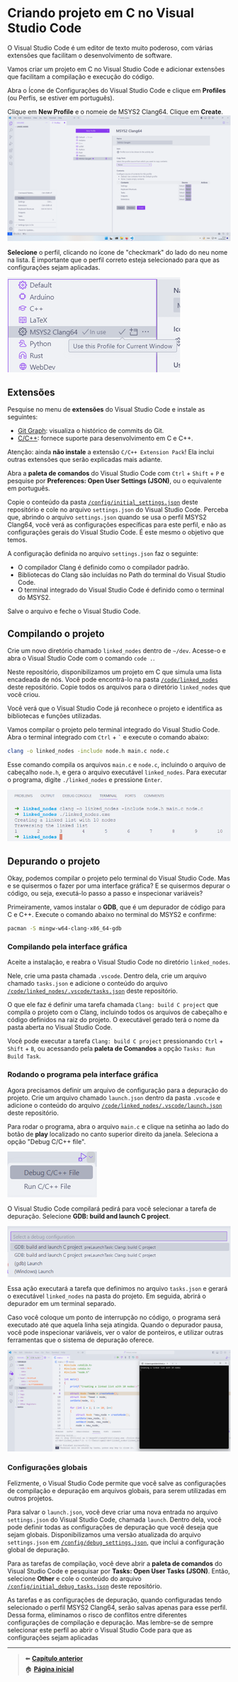 # Criando projeto em C no Visual Studio Code

O Visual Studio Code é um editor de texto muito poderoso, com várias extensões que facilitam o desenvolvimento de software.

Vamos criar um projeto em C no Visual Studio Code e adicionar extensões que facilitam a compilação e execução do código.

Abra o Ícone de Configurações do Visual Studio Code e clique em **Profiles** (ou Perfis, se estiver em português).

Clique em **New Profile** e o nomeie de MSYS2 Clang64.
Clique em **Create**.
![Criando um novo perfil do VsCode.](/img/creating_profile_in_vscode.png)

**Selecione** o perfil, clicando no ícone de "checkmark" do lado do neu nome na lista.
É importante que o perfil correto esteja selecionado para que as configurações sejam aplicadas.

![Selecionando o perfil criado no VsCode.](/img/selecting_profile_in_vscode.png)

## Extensões

Pesquise no menu de **extensões** do Visual Studio Code e instale as seguintes:

- [Git Graph](https://marketplace.visualstudio.com/items?itemName=mhutchie.git-graph): visualiza o histórico de commits do Git.
- [C/C++](https://marketplace.visualstudio.com/items?itemName=ms-vscode.cpptools): fornece suporte para desenvolvimento em C e C++.

Atenção: ainda **não instale** a extensão `C/C++ Extension Pack`!
Ela inclui outras extensões que serão explicadas mais adiante.

Abra a **paleta de comandos** do Visual Studio Code com `Ctrl` + `Shift` + `P` e pesquise por **Preferences: Open User Settings (JSON)**, ou o equivalente em português.

Copie o conteúdo da pasta [`/config/initial_settings.json`](/config/initial_settings.json) deste repositório e cole no arquivo `settings.json` do Visual Studio Code.
Perceba que, abrindo o arquivo `settings.json` quando se usa o perfil MSYS2 Clang64, você verá as configurações específicas para este perfil, e não as configurações gerais do Visual Studio Code.
É este mesmo o objetivo que temos.

A configuração definida no arquivo `settings.json` faz o seguinte:

- O compilador Clang é definido como o compilador padrão.
- Bibliotecas do Clang são incluídas no Path do terminal do Visual Studio Code.
- O terminal integrado do Visual Studio Code é definido como o terminal do MSYS2.

Salve o arquivo e feche o Visual Studio Code.

## Compilando o projeto

Crie um novo diretório chamado `linked_nodes` dentro de `~/dev`.
Acesse-o e abra o Visual Studio Code com o comando `code .`.

Neste repositório, disponibilizamos um projeto em C que simula uma lista encadeada de nós.
Você pode encontrá-lo na pasta [`/code/linked_nodes`](/code/linked_nodes) deste repositório.
Copie todos os arquivos para o diretório `linked_nodes` que você criou.

Você verá que o Visual Studio Code já reconhece o projeto e identifica as bibliotecas e funções utilizadas.

Vamos compilar o projeto pelo terminal integrado do Visual Studio Code.
Abra o terminal integrado com `Ctrl` + `` ` `` e execute o comando abaixo:

```bash
clang -o linked_nodes -include node.h main.c node.c
```

Esse comando compila os arquivos `main.c` e `node.c`, incluindo o arquivo de cabeçalho `node.h`, e gera o arquivo executável `linked_nodes`.
Para executar o programa, digite `./linked_nodes` e pressione `Enter`.

![Compilação e execução de um projeto em C pelo terminal integrado do VsCode.](/img/compiling_and_running_linked_nodes.png)

## Depurando o projeto

Okay, podemos compilar o projeto pelo terminal do Visual Studio Code.
Mas e se quisermos o fazer por uma interface gráfica?
E se quisermos depurar o código, ou seja, executá-lo passo a passo e inspecionar variáveis?

Primeiramente, vamos instalar o **GDB**, que é um depurador de código para C e C++.
Execute o comando abaixo no terminal do MSYS2 e confirme:

```bash
pacman -S mingw-w64-clang-x86_64-gdb
```

### Compilando pela interface gráfica

Aceite a instalação, e reabra o Visual Studio Code no diretório `linked_nodes`.

Nele, crie uma pasta chamada `.vscode`.
Dentro dela, crie um arquivo chamado `tasks.json` e adicione o conteúdo do arquivo [`/code/linked_nodes/.vscode/tasks.json`](/code/linked_nodes/.vscode/tasks.json) deste repositório.

O que ele faz é definir uma tarefa chamada `Clang: build C project` que compila o projeto com o Clang, incluindo todos os arquivos de cabeçalho e código definidos na raiz do projeto.
O executável gerado terá o nome da pasta aberta no Visual Studio Code.

Você pode executar a tarefa `Clang: build C project` pressionando `Ctrl` + `Shift` + `B`, ou acessando pela **paleta de Comandos** a opção `Tasks: Run Build Task`.

### Rodando o programa pela interface gráfica

Agora precisamos definir um arquivo de configuração para a depuração do projeto.
Crie um arquivo chamado `launch.json` dentro da pasta `.vscode` e adicione o conteúdo do arquivo [`/code/linked_nodes/.vscode/launch.json`](/code/linked_nodes/.vscode/launch.json) deste repositório.

Para rodar o programa, abra o arquivo `main.c` e clique na setinha ao lado do botão de **play** localizado no canto superior direito da janela.
Seleciona a opção "Debug C/C++ file".

![Imagem da porção superior direita da janela do VsCode com a extensão C/C++ habilitada, que mostra ícones de ação sobre o código.](/img/start_debugging_in_vscode.png)

O Visual Studio Code compilará pedirá para você selecionar a tarefa de depuração.
Selecione **GDB: build and launch C project**.

![Pop-up do VsCode pedindo para selecionar uma tarefa de depuração. A selecionada é GDB: build and launch.](/img/select_debug_task_in_vscode.png)

Essa ação executará a tarefa que definimos no arquivo `tasks.json` e gerará o executável `linked_nodes` na pasta do projeto.
Em seguida, abrirá o depurador em um terminal separado.

Caso você coloque um ponto de interrupção no código, o programa será executado até que aquela linha seja atingida.
Quando o depurador pausa, você pode inspecionar variáveis, ver o valor de ponteiros, e utilizar outras ferramentas que o sistema de depuração oferece.

![Visualização de depuração sendo feita no Visual Studio Code.](/img/debugging_in_vscode.png)

### Configurações globais

Felizmente, o Visual Studio Code permite que você salve as configurações de compilação e depuração em arquivos globais, para serem utilizadas em outros projetos.

Para salvar o `launch.json`, você deve criar uma nova entrada no arquivo `settings.json` do Visual Studio Code, chamada `launch`.
Dentro dela, você pode definir todas as configurações de depuração que você deseja que sejam globais.
Disponibilizamos uma versão atualizada do arquivo `settings.json` em [`/config/debug_settings.json`](/config/debug_settings.json), que inclui a configuração global de depuração.

Para as tarefas de compilação, você deve abrir a **paleta de comandos** do Visual Studio Code e pesquisar por **Tasks: Open User Tasks (JSON)**.
Então, selecione **Other** e cole o conteúdo do arquivo [`/config/initial_debug_tasks.json`](/config/initial_debug_tasks.json) deste repositório.

As tarefas e as configurações de depuração, quando configuradas tendo selecionado o perfil MSYS2 Clang64, serão salvas apenas para esse perfil.
Dessa forma, eliminamos o risco de conflitos entre diferentes configurações de compilação e depuração.
Mas lembre-se de sempre selecionar este perfil ao abrir o Visual Studio Code para que as configurações sejam aplicadas

---

> ⬅️ [**Capítulo anterior**](/chapters/msys2_to_path.md)\
> 🏠 [**Página inicial**](/README.md)
